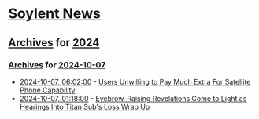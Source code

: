 # [Soylent News](../../../README.md)

## [Archives](../../index.md) for [2024](../index.md)

### [Archives](../../index.md) for [2024-10-07](index.md)

* [2024-10-07, 06:02:00](https://soylentnews.org/article.pl?sid=24/10/05/1334222&from=rss) - [Users Unwilling to Pay Much Extra For Satellite Phone Capability](https://soylentnews.org/article.pl?sid=24/10/05/1334222&from=rss)
* [2024-10-07, 01:18:00](https://soylentnews.org/article.pl?sid=24/10/05/1326232&from=rss) - [Eyebrow-Raising Revelations Come to Light as Hearings Into Titan Sub's Loss Wrap Up](https://soylentnews.org/article.pl?sid=24/10/05/1326232&from=rss)

